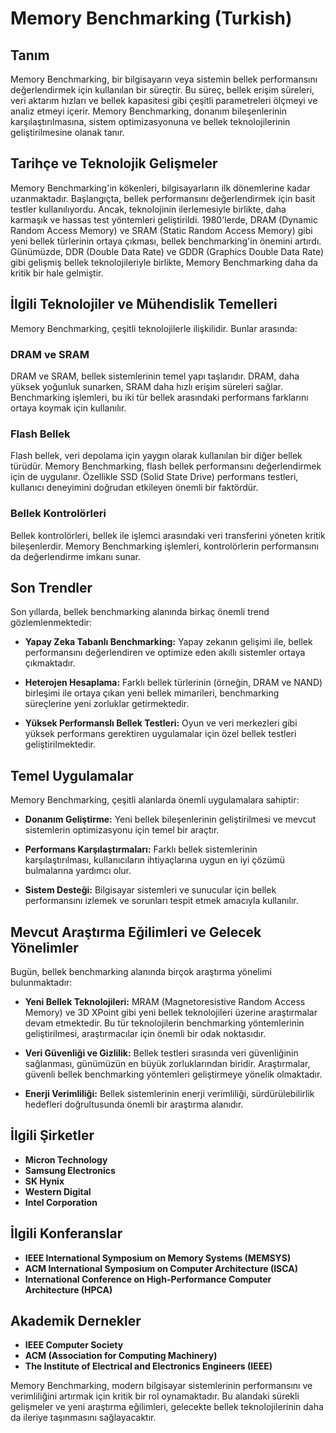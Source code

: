 # Memory Benchmarking (Turkish)

## Tanım

Memory Benchmarking, bir bilgisayarın veya sistemin bellek performansını değerlendirmek için kullanılan bir süreçtir. Bu süreç, bellek erişim süreleri, veri aktarım hızları ve bellek kapasitesi gibi çeşitli parametreleri ölçmeyi ve analiz etmeyi içerir. Memory Benchmarking, donanım bileşenlerinin karşılaştırılmasına, sistem optimizasyonuna ve bellek teknolojilerinin geliştirilmesine olanak tanır.

## Tarihçe ve Teknolojik Gelişmeler

Memory Benchmarking'in kökenleri, bilgisayarların ilk dönemlerine kadar uzanmaktadır. Başlangıçta, bellek performansını değerlendirmek için basit testler kullanılıyordu. Ancak, teknolojinin ilerlemesiyle birlikte, daha karmaşık ve hassas test yöntemleri geliştirildi. 1980'lerde, DRAM (Dynamic Random Access Memory) ve SRAM (Static Random Access Memory) gibi yeni bellek türlerinin ortaya çıkması, bellek benchmarking'in önemini artırdı. Günümüzde, DDR (Double Data Rate) ve GDDR (Graphics Double Data Rate) gibi gelişmiş bellek teknolojileriyle birlikte, Memory Benchmarking daha da kritik bir hale gelmiştir.

## İlgili Teknolojiler ve Mühendislik Temelleri

Memory Benchmarking, çeşitli teknolojilerle ilişkilidir. Bunlar arasında:

### DRAM ve SRAM

DRAM ve SRAM, bellek sistemlerinin temel yapı taşlarıdır. DRAM, daha yüksek yoğunluk sunarken, SRAM daha hızlı erişim süreleri sağlar. Benchmarking işlemleri, bu iki tür bellek arasındaki performans farklarını ortaya koymak için kullanılır.

### Flash Bellek

Flash bellek, veri depolama için yaygın olarak kullanılan bir diğer bellek türüdür. Memory Benchmarking, flash bellek performansını değerlendirmek için de uygulanır. Özellikle SSD (Solid State Drive) performans testleri, kullanıcı deneyimini doğrudan etkileyen önemli bir faktördür.

### Bellek Kontrolörleri

Bellek kontrolörleri, bellek ile işlemci arasındaki veri transferini yöneten kritik bileşenlerdir. Memory Benchmarking işlemleri, kontrolörlerin performansını da değerlendirme imkanı sunar.

## Son Trendler

Son yıllarda, bellek benchmarking alanında birkaç önemli trend gözlemlenmektedir:

- **Yapay Zeka Tabanlı Benchmarking:** Yapay zekanın gelişimi ile, bellek performansını değerlendiren ve optimize eden akıllı sistemler ortaya çıkmaktadır.
  
- **Heterojen Hesaplama:** Farklı bellek türlerinin (örneğin, DRAM ve NAND) birleşimi ile ortaya çıkan yeni bellek mimarileri, benchmarking süreçlerine yeni zorluklar getirmektedir.

- **Yüksek Performanslı Bellek Testleri:** Oyun ve veri merkezleri gibi yüksek performans gerektiren uygulamalar için özel bellek testleri geliştirilmektedir.

## Temel Uygulamalar

Memory Benchmarking, çeşitli alanlarda önemli uygulamalara sahiptir:

- **Donanım Geliştirme:** Yeni bellek bileşenlerinin geliştirilmesi ve mevcut sistemlerin optimizasyonu için temel bir araçtır.

- **Performans Karşılaştırmaları:** Farklı bellek sistemlerinin karşılaştırılması, kullanıcıların ihtiyaçlarına uygun en iyi çözümü bulmalarına yardımcı olur.

- **Sistem Desteği:** Bilgisayar sistemleri ve sunucular için bellek performansını izlemek ve sorunları tespit etmek amacıyla kullanılır.

## Mevcut Araştırma Eğilimleri ve Gelecek Yönelimler

Bugün, bellek benchmarking alanında birçok araştırma yönelimi bulunmaktadır:

- **Yeni Bellek Teknolojileri:** MRAM (Magnetoresistive Random Access Memory) ve 3D XPoint gibi yeni bellek teknolojileri üzerine araştırmalar devam etmektedir. Bu tür teknolojilerin benchmarking yöntemlerinin geliştirilmesi, araştırmacılar için önemli bir odak noktasıdır.

- **Veri Güvenliği ve Gizlilik:** Bellek testleri sırasında veri güvenliğinin sağlanması, günümüzün en büyük zorluklarından biridir. Araştırmalar, güvenli bellek benchmarking yöntemleri geliştirmeye yönelik olmaktadır.

- **Enerji Verimliliği:** Bellek sistemlerinin enerji verimliliği, sürdürülebilirlik hedefleri doğrultusunda önemli bir araştırma alanıdır.

## İlgili Şirketler

- **Micron Technology**
- **Samsung Electronics**
- **SK Hynix**
- **Western Digital**
- **Intel Corporation**

## İlgili Konferanslar

- **IEEE International Symposium on Memory Systems (MEMSYS)**
- **ACM International Symposium on Computer Architecture (ISCA)**
- **International Conference on High-Performance Computer Architecture (HPCA)**

## Akademik Dernekler

- **IEEE Computer Society**
- **ACM (Association for Computing Machinery)**
- **The Institute of Electrical and Electronics Engineers (IEEE)**

Memory Benchmarking, modern bilgisayar sistemlerinin performansını ve verimliliğini artırmak için kritik bir rol oynamaktadır. Bu alandaki sürekli gelişmeler ve yeni araştırma eğilimleri, gelecekte bellek teknolojilerinin daha da ileriye taşınmasını sağlayacaktır.